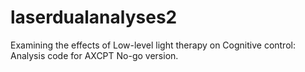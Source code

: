 # laserdualanalyses2
Examining the effects of Low-level light therapy on Cognitive control:
Analysis code for AXCPT No-go version. 
